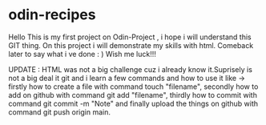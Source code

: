 # odin-recipes
Hello 
This is my first project on Odin-Project , i hope i will understand this GIT thing.
On this project i will demonstrate my skills with html.
Comeback later to say what i ve done : ) 
Wish me luck!!!

UPDATE : HTML was not a big challenge cuz i already know it.Suprisely is not a big deal it git and i learn a few commands and how to use it like -> firstly how to create a file with command touch "filename", secondly how to add on github with command git add "filename", thirdly how to commit with command git commit -m "Note" and finally upload the things on github with command git push origin main.